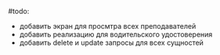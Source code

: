#todo: 
- добавить экран для просмтра всех преподавателей
- добавить реализацию для водительского удостоверения
- добавить delete и update запросы для всех сущностей

